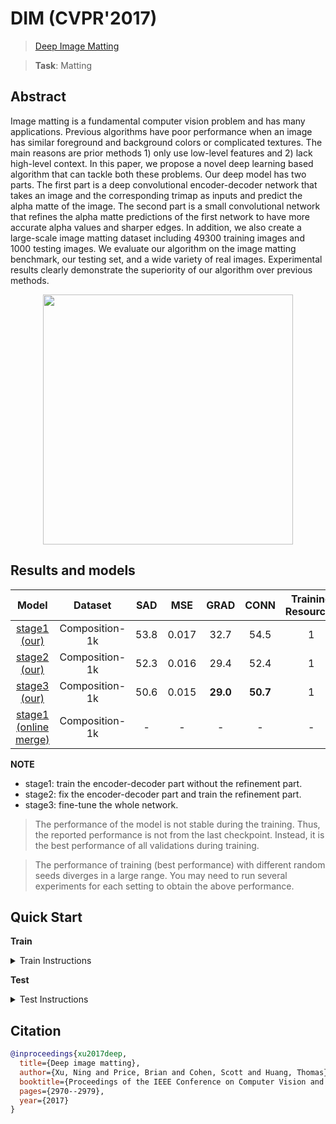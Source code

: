 # DIM (CVPR'2017)

> [Deep Image Matting](https://arxiv.org/abs/1703.03872)

> **Task**: Matting

<!-- [ALGORITHM] -->

## Abstract

<!-- [ABSTRACT] -->

Image matting is a fundamental computer vision problem and has many applications. Previous algorithms have poor performance when an image has similar foreground and background colors or complicated textures. The main reasons are prior methods 1) only use low-level features and 2) lack high-level context. In this paper, we propose a novel deep learning based algorithm that can tackle both these problems. Our deep model has two parts. The first part is a deep convolutional encoder-decoder network that takes an image and the corresponding trimap as inputs and predict the alpha matte of the image. The second part is a small convolutional network that refines the alpha matte predictions of the first network to have more accurate alpha values and sharper edges. In addition, we also create a large-scale image matting dataset including 49300 training images and 1000 testing images. We evaluate our algorithm on the image matting benchmark, our testing set, and a wide variety of real images. Experimental results clearly demonstrate the superiority of our algorithm over previous methods.

<!-- [IMAGE] -->

<div align=center >
 <img src="https://user-images.githubusercontent.com/12726765/144175771-05b4d8f5-1abc-48ee-a5f1-8cc89a156e27.png" width="400"/>
</div >

## Results and models

|                                 Model                                  |    Dataset     | SAD  |  MSE  |   GRAD   |   CONN   | Training Resources |                                 Download                                  |
| :--------------------------------------------------------------------: | :------------: | :--: | :---: | :------: | :------: | :----------------: | :-----------------------------------------------------------------------: |
|         [stage1 (our)](./dim_stage1-v16_1xb1-1000k_comp1k.py)          | Composition-1k | 53.8 | 0.017 |   32.7   |   54.5   |         1          | [model](https://download.openmmlab.com/mmediting/mattors/dim/dim_stage1_v16_1x1_1000k_comp1k_SAD-53.8_20200605_140257-979a420f.pth) \| [log](https://download.openmmlab.com/mmediting/mattors/dim/dim_stage1_v16_1x1_1000k_comp1k_20200605_140257.log.json) |
|       [stage2 (our)](./dim_stage2-v16-pln_1xb1-1000k_comp1k.py)        | Composition-1k | 52.3 | 0.016 |   29.4   |   52.4   |         1          | [model](https://download.openmmlab.com/mmediting/mattors/dim/dim_stage2_v16_pln_1x1_1000k_comp1k_SAD-52.3_20200607_171909-d83c4775.pth) \| [log](https://download.openmmlab.com/mmediting/mattors/dim/dim_stage2_v16_pln_1x1_1000k_comp1k_20200607_171909.log.json) |
|       [stage3 (our)](./dim_stage3-v16-pln_1xb1-1000k_comp1k.py)        | Composition-1k | 50.6 | 0.015 | **29.0** | **50.7** |         1          | [model](https://download.openmmlab.com/mmediting/mattors/dim/dim_stage3_v16_pln_1x1_1000k_comp1k_SAD-50.6_20200609_111851-647f24b6.pth) \| [log](https://download.openmmlab.com/mmediting/mattors/dim/dim_stage3_v16_pln_1x1_1000k_comp1k_20200609_111851.log.json) |
| [stage1 (online merge)](./dim_stage1-v16_1xb1-1000k_comp1k_online-merge.py) | Composition-1k |  -   |   -   |    -     |    -     |         -          |                                     -                                     |

<!-- |     stage1 (paper)         | Composition-1k |  54.6   |   0.017   |   36.7   |   55.3   |         -          |                                      -                                       |
|                              stage3 (paper)   |Composition-1k | **50.4** | **0.014** |   31.0   |   50.8   |         -          |                                      -                                       | -->

**NOTE**

- stage1: train the encoder-decoder part without the refinement part.
- stage2: fix the encoder-decoder part and train the refinement part.
- stage3: fine-tune the whole network.

> The performance of the model is not stable during the training. Thus, the reported performance is not from the last checkpoint. Instead, it is the best performance of all validations during training.

> The performance of training (best performance) with different random seeds diverges in a large range. You may need to run several experiments for each setting to obtain the above performance.

## Quick Start

**Train**

<details>
<summary>Train Instructions</summary>

You can use the following commands to train a model with cpu or single/multiple GPUs.

DIM is trained with three stages.

**Stage 1**: train the encoder-decoder part without the refinement part.

```shell
# cpu train
CUDA_VISIBLE_DEVICES=-1 python tools/train.py configs/dim/dim_stage1-v16_1xb1-1000k_comp1k.py

# single-gpu train
python tools/train.py configs/dim/dim_stage1-v16_1xb1-1000k_comp1k.py

# multi-gpu train
./tools/dist_train.sh configs/dim/dim_stage1-v16_1xb1-1000k_comp1k.py 8
```

**Stage 2**: fix the encoder-decoder part and train the refinement part.

```shell
# cpu train
CUDA_VISIBLE_DEVICES=-1 python tools/train.py configs/dim/dim_stage2-v16-pln_1xb1-1000k_comp1k.py

# single-gpu train
python tools/train.py configs/dim/dim_stage2-v16-pln_1xb1-1000k_comp1k.py

# multi-gpu train
./tools/dist_train.sh configs/dim/dim_stage2-v16-pln_1xb1-1000k_comp1k.py 8
```

**Stage 3**: fine-tune the whole network.

```shell
# cpu train
CUDA_VISIBLE_DEVICES=-1 python tools/train.py configs/dim/dim_stage3-v16-pln_1xb1-1000k_comp1k.py

# single-gpu train
python tools/train.py configs/dim/dim_stage3-v16-pln_1xb1-1000k_comp1k.py

# multi-gpu train
./tools/dist_train.sh configs/dim/dim_stage3-v16-pln_1xb1-1000k_comp1k.py 8
```

For more details, you can refer to **Train a model** part in [train_test.md](/docs/en/user_guides/train_test.md#Train-a-model-in-MMEditing).

</details>

**Test**

<details>
<summary>Test Instructions</summary>

You can use the following commands to test a model with cpu or single/multiple GPUs.

```shell
# cpu test
CUDA_VISIBLE_DEVICES=-1 python tools/test.py configs/dim/dim_stage3-v16-pln_1xb1-1000k_comp1k.py https://download.openmmlab.com/mmediting/mattors/dim/dim_stage3_v16_pln_1x1_1000k_comp1k_SAD-50.6_20200609_111851-647f24b6.pth

# single-gpu test
python tools/test.py configs/dim/dim_stage3-v16-pln_1xb1-1000k_comp1k.py https://download.openmmlab.com/mmediting/mattors/dim/dim_stage3_v16_pln_1x1_1000k_comp1k_SAD-50.6_20200609_111851-647f24b6.pth

# multi-gpu test
./tools/dist_test.sh configs/dim/dim_stage3-v16-pln_1xb1-1000k_comp1k.py https://download.openmmlab.com/mmediting/mattors/dim/dim_stage3_v16_pln_1x1_1000k_comp1k_SAD-50.6_20200609_111851-647f24b6.pth 8
```

For more details, you can refer to **Test a pre-trained model** part in [train_test.md](/docs/en/user_guides/train_test.md#Test-a-pre-trained-model-in-MMEditing).

</details>

## Citation

```bibtex
@inproceedings{xu2017deep,
  title={Deep image matting},
  author={Xu, Ning and Price, Brian and Cohen, Scott and Huang, Thomas},
  booktitle={Proceedings of the IEEE Conference on Computer Vision and Pattern Recognition},
  pages={2970--2979},
  year={2017}
}
```

